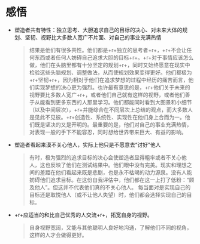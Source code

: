 # 感悟
- 塑造者共有特性：独立思考、大胆追求自己的目标的决心、对未来大体的规划、坚韧、视野比大多数人宽广不片面、对自己的事业充满热情
  > 结果是他们有很多共性。他们都是+r+独立的思考者+r+，+r+不会让任何东西或者任何人妨碍自己追求大胆的目标+r+。+r+对于事情应该怎么做，他们在头脑里都有十分坚定的规划+r+，同时又始终愿意在现实中检验这些头脑规划、调整做法，从而使规划效果变得更好。他们都极为+r+坚韧+r+，因为相对于他们在追求梦想的过程中经历的痛苦而言，他们实现梦想的决心更为强烈。也许最有意思的是，+r+他们关于未来的视野要比多数人宽广+r+，或者他们自己就有这样的视野，或者他们善于从能看到更多东西的人那里学习。他们都能同时看到大图景和小细节（以及中间层次），+r+并能综合在不同层次上总结的观点，而大多数人是见此不见彼。+r+创造性、系统性、实现性在他们身上合而为一。他们既是坚决的又是开明的。最重要的是，他们对自己的事业充满热情，对表现一般的手下不能容忍，同时想给世界带来巨大、有益的影响。
- 塑造者看起来漠不关心他人，实际上他只是不愿意去“讨好”他人
  > 有时，极为强烈的追求目标的决心会使塑造者显得粗率或者不关心他人，这也反映了他们在测试结果中。他们眼中没有完美。现实和理想之间的差距在他们看起来既是悲剧，也是永不枯竭的动力源泉。没有人能妨碍他们追求目标。在这份自我评估中，他们都在这一上打了低粉：“顾及他人”。但这并不代表他们真的不关心他人。
  > 每当面对是实现自己的目标还是取悦他人（或不让他人失望）时，他们都会选择实现自己的目标。
- +r+应适当的和比自己优秀的人交流+r+，拓宽自身的视野。
  > 自身视野宽阔，又能与其他聪明人良好地沟通，了解他们不同的视角，这样的人才会做得更好。
  